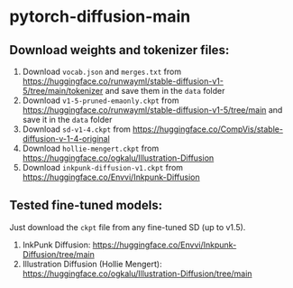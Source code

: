 # pytorch-diffusion-main

## Download weights and tokenizer files:

1. Download `vocab.json` and `merges.txt` from https://huggingface.co/runwayml/stable-diffusion-v1-5/tree/main/tokenizer and save them in the `data` folder
2. Download `v1-5-pruned-emaonly.ckpt` from https://huggingface.co/runwayml/stable-diffusion-v1-5/tree/main and save it in the `data` folder
3. Download `sd-v1-4.ckpt` from https://huggingface.co/CompVis/stable-diffusion-v-1-4-original
4. Download `hollie-mengert.ckpt` from https://huggingface.co/ogkalu/Illustration-Diffusion
5. Download `inkpunk-diffusion-v1.ckpt` from https://huggingface.co/Envvi/Inkpunk-Diffusion


## Tested fine-tuned models:

Just download the `ckpt` file from any fine-tuned SD (up to v1.5).

1. InkPunk Diffusion: https://huggingface.co/Envvi/Inkpunk-Diffusion/tree/main
2. Illustration Diffusion (Hollie Mengert): https://huggingface.co/ogkalu/Illustration-Diffusion/tree/main



